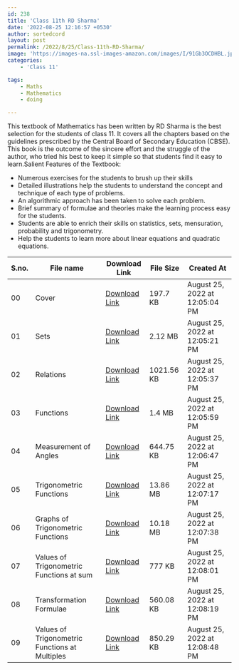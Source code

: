 ```yaml
---
id: 238
title: 'Class 11th RD Sharma'
date: '2022-08-25 12:16:57 +0530'
author: sortedcord
layout: post
permalink: /2022/8/25/Class-11th-RD-Sharma/
image: 'https://images-na.ssl-images-amazon.com/images/I/91Gb3OCDHBL.jpg'
categories:
    - 'Class 11'

tags:
    - Maths
    - Mathematics
    - doing

---
```


This textbook of Mathematics has been written by RD Sharma is the best selection for the students of class 11. It covers all the chapters based on the guidelines prescribed by the Central Board of Secondary Education (CBSE). This book is the outcome of the sincere effort and the struggle of the author, who tried his best to keep it simple so that students find it easy to learn.Salient Features of the Textbook:

- Numerous exercises for the students to brush up their skills
- Detailed illustrations help the students to understand the concept and technique of each type of problems.
- An algorithmic approach has been taken to solve each problem.
- Brief summary of formulae and theories make the learning process easy for the students.
- Students are able to enrich their skills on statistics, sets, mensuration, probability and trigonometry.
- Help the students to learn more about linear equations and quadratic equations.

| S.no. | File name                                      | Download Link                              | File Size  | Created At                     |
|-------|------------------------------------------------|--------------------------------------------|------------|--------------------------------|
| 00    | Cover                                          | [Download Link](https://shorturl.at/oz046) | 197.7 KB   | August 25, 2022 at 12:05:04 PM |
| 01    | Sets                                           | [Download Link](https://shorturl.at/ijns7) | 2.12 MB    | August 25, 2022 at 12:05:21 PM |
| 02    | Relations                                      | [Download Link](https://shorturl.at/GP139) | 1021.56 KB | August 25, 2022 at 12:05:37 PM |
| 03    | Functions                                      | [Download Link](https://shorturl.at/hkrT4) | 1.4 MB     | August 25, 2022 at 12:05:59 PM |
| 04    | Measurement of Angles                          | [Download Link](https://shorturl.at/cKPY3) | 644.75 KB  | August 25, 2022 at 12:06:47 PM |
| 05    | Trigonometric Functions                        | [Download Link](https://shorturl.at/bS257) | 13.86 MB   | August 25, 2022 at 12:07:17 PM |
| 06    | Graphs of Trigonometric Functions              | [Download Link](https://shorturl.at/bgSU4) | 10.18 MB   | August 25, 2022 at 12:07:38 PM |
| 07    | Values of Trigonometric Functions at sum       | [Download Link](https://shorturl.at/AGVXZ) | 777 KB     | August 25, 2022 at 12:08:01 PM |
| 08    | Transformation Formulae                        | [Download Link](https://shorturl.at/elpqU) | 560.08 KB  | August 25, 2022 at 12:08:19 PM |
| 09    | Values of Trigonometric Functions at Multiples | [Download Link](https://shorturl.at/oMS45) | 850.29 KB  | August 25, 2022 at 12:08:48 PM |
